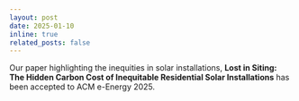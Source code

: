 ```yaml
---
layout: post
date: 2025-01-10
inline: true
related_posts: false
---
```


Our paper highlighting the inequities in solar installations, **Lost in Siting: The Hidden Carbon Cost of Inequitable Residential Solar Installations** has been accepted to ACM e-Energy 2025.